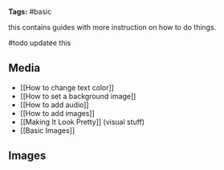
**Tags:** #basic 

this contains guides with more instruction on how to do things. 

#todo updatee this

## Media

- [[How to change text color]]
- [[How to set a background image]]
- [[How to add audio]]
- [[How to add images]]
- [[Making It Look Pretty]] (visual stuff)
- [[Basic Images]]


## Images


